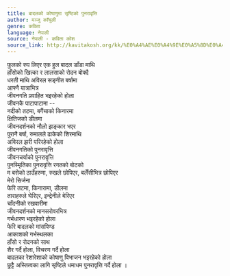 ```yaml
---
title: बादलको कोषाणुमा सृष्टिको पुनरावृत्ति
author: मञ्जु काँचुली
genre: कविता
language: नेपाली
source: नेपाली - कविता कोश
source_link: http://kavitakosh.org/kk/%E0%A4%AE%E0%A4%9E%E0%A5%8D%E0%A4%9C%E0%A5%81_%E0%A4%95%E0%A4%BE%E0%A4%81%E0%A4%9A%E0%A5%81%E0%A4%B2%E0%A5%80
---
```


फुलको रुप लिएर एक हुल बादल डाँडा माथि  
हाँसोको खित्का र लालसाको रोदन बोक्दै  
धरती माथि अविरल सङ्गीत बर्षामा  
आफ्नै यात्राभित्र  
जीवनगति प्रवाहित भइरहेको होला  
जीवनकै पाटापाटामा --  
नदीको तटमा, बगैंचाको किनारमा  
क्षितिजको डीलमा  
जीवनदर्शनको नौलो झङ्कार भएर  
पुरानै बर्षा, रुमालले ढाकेको शिरमाथि  
अविरल झरी परिरहेको होला  
जीवनगतिको पुनरावृत्ति  
जीवनचर्याको पुनरावृत्ति  
पुनस्मिृतिका पुनरावृत्ति रगतको बोटको  
म बसेको ठाउँहरुमा, रुखले छोपिएर, बलेँसीभित्र छोपिएर  
मेरो सिर्जना  
फेरि तटमा, किनारामा, डीलमा  
ताराहरुले घेरिएर, इन्द्रेनीले बेरिएर  
चाँदनीको रखवारीमा  
जीवनदर्शनको मानसरोवरभित्र  
गर्भधारण भइरहेको होला  
फेरि बादलको मांसपिण्ड  
आकाशको गर्भस्थलका  
हाँसो र रोदनको साथ  
शैर गर्दै होला, विचरण गर्दै होला  
बादलका रेशारेशाको कोषाणु विभाजन भइरहेको होला  
छुट्टै अस्तित्वका लागि सृष्टिले धमाधम पुनरावृत्ति गर्दै होला ।
